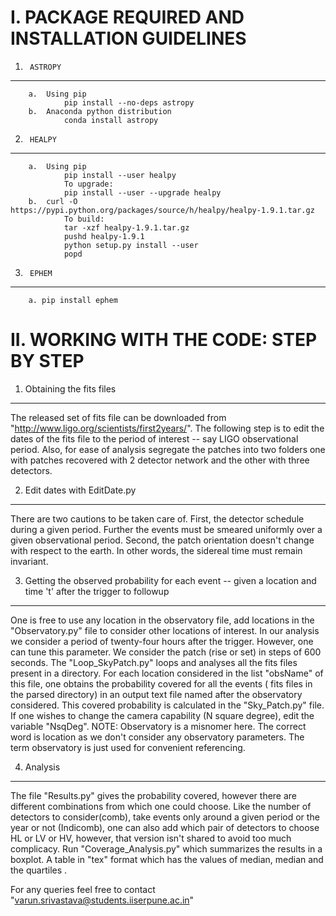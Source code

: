 I. PACKAGE REQUIRED AND INSTALLATION GUIDELINES
================================================

1.		ASTROPY
------------------------------------------------
		a.	Using pip
				pip install --no-deps astropy
		b.	Anaconda python distribution
				conda install astropy

2.		HEALPY
------------------------------------------------
		a.	Using pip
				pip install --user healpy
				To upgrade:
				pip install --user --upgrade healpy
		b.	curl -O https://pypi.python.org/packages/source/h/healpy/healpy-1.9.1.tar.gz
				To build:
				tar -xzf healpy-1.9.1.tar.gz
				pushd healpy-1.9.1
				python setup.py install --user
				popd

3.		EPHEM
------------------------------------------------
		a. pip install ephem


II. WORKING WITH THE CODE: STEP BY STEP
================================================

1.	Obtaining the fits files
------------------------------------------------
The released set of fits file can be downloaded from "http://www.ligo.org/scientists/first2years/".
The following step is to edit the dates of the fits file to the period of interest -- say LIGO 
observational period. Also, for ease of analysis segregate the patches into two folders one with 
patches recovered with 2 detector network and the other with three detectors.

2.	Edit dates with EditDate.py
------------------------------------------------
There are two cautions to be taken care of. First, the detector schedule during a given period. 
Further the events must be smeared uniformly over a given observational period. Second, the patch 
orientation doesn't change with respect to the earth. In other words, the sidereal time must 
remain invariant. 

3.	Getting the observed probability for each event -- given a location and time 't' after the trigger to followup
------------------------------------------------
One is free to use any location in the observatory file, add locations  in  the "Observatory.py" 
file to  consider other locations of interest. In our analysis we consider a period of 
twenty-four hours after the trigger. However, one can tune this  parameter. We consider the 
patch (rise or set) in steps of 600 seconds. The "Loop_SkyPatch.py" loops and analyses all the 
fits files present in a directory. For each location  considered in the list "obsName" of this 
file, one obtains the probability covered for all the events  ( fits files in the parsed 
directory) in an output text file named after the observatory considered. This covered 
probability is calculated in the 		"Sky_Patch.py" file. If one wishes to change the camera 
capability (N square degree), edit the variable "NsqDeg". NOTE: Observatory is a misnomer 
here. The correct word is location as we don't consider any observatory parameters. The term 
observatory is just used for convenient referencing.
				
4.	Analysis 
------------------------------------------------
The file "Results.py" gives the probability covered, however there are different combinations from which one could
choose. Like the number of detectors to consider(comb), take events only around a given period or the year or not 
(Indicomb), one can also add which pair of detectors to choose HL or LV or HV, however, that version isn't shared 
to avoid too much complicacy. Run "Coverage_Analysis.py" which summarizes the results in a boxplot. A table in 
"tex" format which has the values of median, median and the quartiles . 
	
For any queries feel free to contact "varun.srivastava@students.iiserpune.ac.in"
